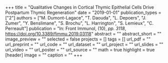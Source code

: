 +++
title = "Qualitative Changes in Cortical Thymic Epithelial Cells Drive Postpartum Thymic Regeneration"
date = "2019-01-01"
publication_types = ["2"]
authors = ["M. Dumont-Lagace", "T. Daouda", "L. Depoers", "J. Zumer", "Y. Benslimane", "S. Brochu", "L. Harrington", "S. Lemieux", "C. Perreault"]
publication = "In: Front Immunol, (10), _pp. 3118_, https://doi.org/10.3389/fimmu.2019.03118"
abstract = ""
abstract_short = ""
image_preview = ""
selected = false
projects = []
tags = []
url_pdf = ""
url_preprint = ""
url_code = ""
url_dataset = ""
url_project = ""
url_slides = ""
url_video = ""
url_poster = ""
url_source = ""
math = true
highlight = true
[header]
image = ""
caption = ""
+++
